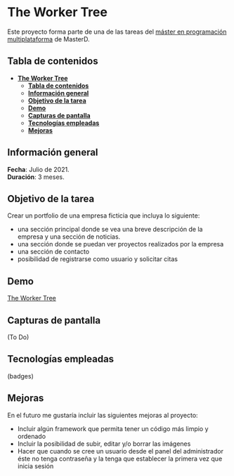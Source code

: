# **The Worker Tree**

Este proyecto forma parte de una de las tareas del <a href="https://www.masterd.es/master-en-programacion-web-y-movil">máster en programación multiplataforma</a> de MasterD.

## **Tabla de contenidos**

- [**The Worker Tree**](#the-worker-tree)
  - [**Tabla de contenidos**](#tabla-de-contenidos)
  - [**Información general**](#información-general)
  - [**Objetivo de la tarea**](#objetivo-de-la-tarea)
  - [**Demo**](#demo)
  - [**Capturas de pantalla**](#capturas-de-pantalla)
  - [**Tecnologías empleadas**](#tecnologías-empleadas)
  - [**Mejoras**](#mejoras)

## **Información general**

**Fecha**: Julio de 2021.<br/>
**Duración**: 3 meses.

## **Objetivo de la tarea**

Crear un portfolio de una empresa ficticia que incluya lo siguiente:
* una sección principal donde se vea una breve descripción de la empresa y una sección de noticias.
* una sección donde se puedan ver proyectos realizados por la empresa
* una sección de contacto
* posibilidad de registrarse como usuario y solicitar citas

## **Demo**

<a href="https://theworkertree.herokuapp.com/">The Worker Tree</a>

## **Capturas de pantalla**

(To Do)

## **Tecnologías empleadas**

(badges)

## **Mejoras**

En el futuro me gustaría incluir las siguientes mejoras al proyecto:
* Incluir algún framework que permita tener un código más limpio y ordenado
* Incluir la posibilidad de subir, editar y/o borrar las imágenes
* Hacer que cuando se cree un usuario desde el panel del administrador éste no tenga contraseña y la tenga que establecer la primera vez que inicia sesión
